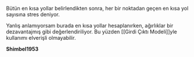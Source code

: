 Bütün en kısa yollar belirlendikten sonra, her bir noktadan geçen en kısa yol sayısına stres deniyor. 

Yanlış anlamıyorsam burada en kısa yollar hesaplanırken, ağırlıklar bir dezavantajmış gibi değerlendiriliyor. Bu yüzden [[Girdi Çıktı Modeli]]yle kullanımı elverişli olmayabilir.

**Shimbel1953**